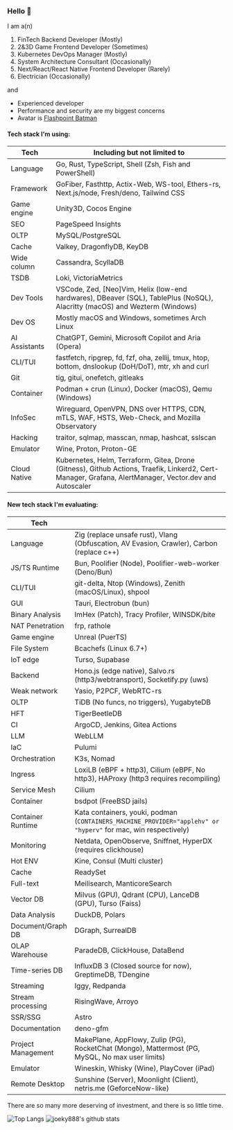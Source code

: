 ### Hello 👋

I am a(n)

1. FinTech Backend Developer (Mostly)
2. 2&3D Game Frontend Developer (Sometimes)
3. Kubernetes DevOps Manager (Mostly)
4. System Architecture Consultant (Occasionally)
5. Next/React/React Native Frontend Developer (Rarely)
6. Electrician (Occasionally)

and

- Experienced developer
- Performance and security are my biggest concerns
- Avatar is [Flashpoint Batman](<https://vsbattles.fandom.com/wiki/Batman_(Thomas_Wayne)>)

#### Tech stack I'm using:

| Tech          | Including but not limited to                                                                                                                           |
| ------------- | ------------------------------------------------------------------------------------------------------------------------------------------------------ |
| Language      | Go, Rust, TypeScript, Shell (Zsh, Fish and PowerShell)                                                                                                 |
| Framework     | GoFiber, Fasthttp, Actix-Web, WS-tool, Ethers-rs, Next.js/node, Fresh/deno, Tailwind CSS                                                               |
| Game engine   | Unity3D, Cocos Engine                                                                                                                                  |
| SEO           | PageSpeed Insights                                                                                                                                     |
| OLTP          | MySQL/PostgreSQL                                                                                                                                       |
| Cache         | Valkey, DragonflyDB, KeyDB                                                                                                                             |
| Wide column   | Cassandra, ScyllaDB                                                                                                                                    |
| TSDB          | Loki, VictoriaMetrics                                                                                                                                  |
| Dev Tools     | VSCode, Zed, [Neo]Vim, Helix (low-end hardwares), DBeaver (SQL), TablePlus (NoSQL), Alacritty (macOS) and Wezterm (Windows)                            |
| Dev OS        | Mostly macOS and Windows, sometimes Arch Linux                                                                                                         |
| AI Assistants | ChatGPT, Gemini, Microsoft Copilot and Aria (Opera)                                                                                                    |
| CLI/TUI       | fastfetch, ripgrep, fd, fzf, oha, zellij, tmux, htop, bottom, dnslookup (DoH/DoT), mtr, xh and curl                                                    |
| Git           | tig, gitui, onefetch, gitleaks                                                                                                                         |
| Container     | Podman + crun (Linux), Docker (macOS), Qemu (Windows)                                                                                                  |
| InfoSec       | Wireguard, OpenVPN, DNS over HTTPS, CDN, mTLS, WAF, HSTS, Web-Check, and Mozilla Observatory                                                           |
| Hacking       | traitor, sqlmap, masscan, nmap, hashcat, sslscan                                                                                                       |
| Emulator      | Wine, Proton, Proton-GE                                                                                                                                |
| Cloud Native  | Kubernetes, Helm, Terraform, Gitea, Drone (Gitness), Github Actions, Traefik, Linkerd2, Cert-Manager, Grafana, AlertManager, Vector.dev and Autoscaler |

#### New tech stack I'm evaluating:

| Tech               |                                                                                                                |
| ------------------ | -------------------------------------------------------------------------------------------------------------- |
| Language           | Zig (replace unsafe rust), Vlang (Obfuscation, AV Evasion, Crawler), Carbon (replace c++)                      |
| JS/TS Runtime      | Bun, Poolifier (Node), Poolifier-web-worker (Deno/Bun)                                                         |
| CLI/TUI            | git-delta, Ntop (Windows), Zenith (macOS/Linux), shpool                                                        |
| GUI                | Tauri, Electrobun (bun)                                                                                        |
| Binary Analysis    | ImHex (Patch), Tracy Profiler, WINSDK/bite                                                                     |
| NAT Penetration    | frp, rathole                                                                                                   |
| Game engine        | Unreal (PuerTS)                                                                                                |
| File System        | Bcachefs (Linux 6.7+)                                                                                          |
| IoT edge           | Turso, Supabase                                                                                                |
| Backend            | Hono.js (edge native), Salvo.rs (http3/webtransport), Socketify.py (uws)                                       |
| Weak network       | Yasio, P2PCF, WebRTC-rs                                                                                        |
| OLTP               | TiDB (No funcs, no triggers), YugabyteDB                                                                       |
| HFT                | TigerBeetleDB                                                                                                  |
| CI                 | ArgoCD, Jenkins, Gitea Actions                                                                                 |
| LLM                | WebLLM                                                                                                         |
| IaC                | Pulumi                                                                                                         |
| Orchestration      | K3s, Nomad                                                                                                     |
| Ingress            | LoxiLB (eBPF + http3), Cilium (eBPF, No http3), HAProxy (http3 requires recompiling)                           |
| Service Mesh       | Cilium                                                                                                         |
| Container          | bsdpot (FreeBSD jails)                                                                                         |
| Container Runtime  | Kata containers, youki, podman (`CONTAINERS_MACHINE_PROVIDER="applehv" or "hyperv"` for mac, win respectively) |
| Monitoring         | Netdata, OpenObserve, Sniffnet, HyperDX (requires clickhouse)                                                  |
| Hot ENV            | Kine, Consul (Multi cluster)                                                                                   |
| Cache              | ReadySet                                                                                                       |
| Full-text          | Meilisearch, ManticoreSearch                                                                                   |
| Vector DB          | Milvus (GPU), Qdrant (CPU), LanceDB (GPU), Turso (Faiss)                                                       |
| Data Analysis      | DuckDB, Polars                                                                                                 |
| Document/Graph DB  | DGraph, SurrealDB                                                                                              |
| OLAP Warehouse     | ParadeDB, ClickHouse, DataBend                                                                                 |
| Time-series DB     | InfluxDB 3 (Closed source for now), GreptimeDB, TDengine                                                       |
| Streaming          | Iggy, Redpanda                                                                                                 |
| Stream processing  | RisingWave, Arroyo                                                                                             |
| SSR/SSG            | Astro                                                                                                          |
| Documentation      | deno-gfm                                                                                                       |
| Project Management | MakePlane, AppFlowy, Zulip (PG), RocketChat (Mongo), Mattermost (PG, MySQL, No max user limits)                |
| Emulator           | Wineskin, Whisky (Wine), PlayCover (iPad)                                                                      |
| Remote Desktop     | Sunshine (Server), Moonlight (Client), netris.me (GeforceNow-like)                                             |

There are so many more deserving of investment, and there is so little time.

![Top Langs](https://github-readme-stats.vercel.app/api/top-langs/?username=joeky888&hide=html&theme=dark)
![joeky888's github stats](https://github-readme-stats.vercel.app/api?username=joeky888&show_icons=true&count_private=true&line_height=40&theme=synthwave)
